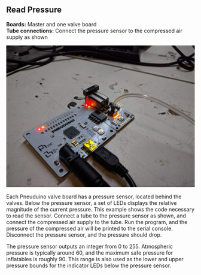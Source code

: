 ## Read Pressure
**Boards:** Master and one valve board</br>
**Tube connections:** Connect the pressure sensor to the compressed air supply as shown

 ![](../images/PressureSensor.jpg)

Each Pneuduino valve board has a pressure sensor, located behind the valves. Below the pressure sensor, a set of LEDs displays the relative magnitude of the current pressure. This example shows the code necessary to read the sensor. Connect a tube to the pressure sensor as shown, and connect the compressed air supply to the tube. Run the program, and the pressure of the compressed air will be printed to the serial console. Disconnect the pressure sensor, and the pressure should drop.

The pressure sensor outputs an integer from 0 to 255. Atmospheric pressure is typically around 60, and the maximum safe pressure for inflatables is roughly 90. This range is also used as the lower and upper pressure bounds for the indicator LEDs below the pressure sensor.

